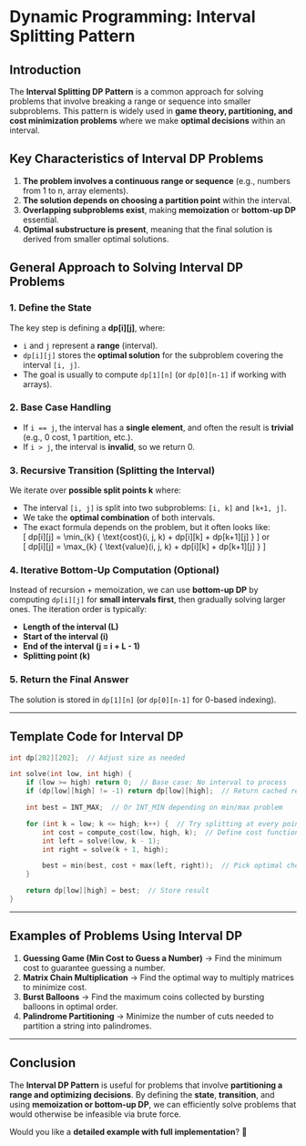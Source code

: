 # **Dynamic Programming: Interval Splitting Pattern**  

## **Introduction**  
The **Interval Splitting DP Pattern** is a common approach for solving problems that involve breaking a range or sequence into smaller subproblems. This pattern is widely used in **game theory, partitioning, and cost minimization problems** where we make **optimal decisions** within an interval.  

## **Key Characteristics of Interval DP Problems**  
1. **The problem involves a continuous range or sequence** (e.g., numbers from 1 to n, array elements).  
2. **The solution depends on choosing a partition point** within the interval.  
3. **Overlapping subproblems exist**, making **memoization** or **bottom-up DP** essential.  
4. **Optimal substructure is present**, meaning that the final solution is derived from smaller optimal solutions.  

## **General Approach to Solving Interval DP Problems**  

### **1. Define the State**  
The key step is defining a **dp[i][j]**, where:  
- `i` and `j` represent a **range** (interval).  
- `dp[i][j]` stores the **optimal solution** for the subproblem covering the interval `[i, j]`.  
- The goal is usually to compute `dp[1][n]` (or `dp[0][n-1]` if working with arrays).  

### **2. Base Case Handling**  
- If `i == j`, the interval has a **single element**, and often the result is **trivial** (e.g., 0 cost, 1 partition, etc.).  
- If `i > j`, the interval is **invalid**, so we return 0.  

### **3. Recursive Transition (Splitting the Interval)**  
We iterate over **possible split points k** where:  
- The interval `[i, j]` is split into two subproblems: `[i, k]` and `[k+1, j]`.  
- We take the **optimal combination** of both intervals.  
- The exact formula depends on the problem, but it often looks like:  
  \[
  dp[i][j] = \min_{k} \{ \text{cost}(i, j, k) + dp[i][k] + dp[k+1][j] \}
  \]
  or  
  \[
  dp[i][j] = \max_{k} \{ \text{value}(i, j, k) + dp[i][k] + dp[k+1][j] \}
  \]

### **4. Iterative Bottom-Up Computation (Optional)**  
Instead of recursion + memoization, we can use **bottom-up DP** by computing `dp[i][j]` for **small intervals first**, then gradually solving larger ones. The iteration order is typically:  
- **Length of the interval (L)**
- **Start of the interval (i)**
- **End of the interval (j = i + L - 1)**  
- **Splitting point (k)**  

### **5. Return the Final Answer**  
The solution is stored in `dp[1][n]` (or `dp[0][n-1]` for 0-based indexing).  

---

## **Template Code for Interval DP**  

```cpp
int dp[202][202];  // Adjust size as needed

int solve(int low, int high) {
    if (low >= high) return 0;  // Base case: No interval to process
    if (dp[low][high] != -1) return dp[low][high];  // Return cached result

    int best = INT_MAX;  // Or INT_MIN depending on min/max problem

    for (int k = low; k <= high; k++) {  // Try splitting at every point
        int cost = compute_cost(low, high, k);  // Define cost function as needed
        int left = solve(low, k - 1);
        int right = solve(k + 1, high);

        best = min(best, cost + max(left, right));  // Pick optimal choice
    }

    return dp[low][high] = best;  // Store result
}
```

---

## **Examples of Problems Using Interval DP**  

1. **Guessing Game (Min Cost to Guess a Number)** → Find the minimum cost to guarantee guessing a number.  
2. **Matrix Chain Multiplication** → Find the optimal way to multiply matrices to minimize cost.  
3. **Burst Balloons** → Find the maximum coins collected by bursting balloons in optimal order.  
4. **Palindrome Partitioning** → Minimize the number of cuts needed to partition a string into palindromes.  

---

## **Conclusion**  
The **Interval DP Pattern** is useful for problems that involve **partitioning a range and optimizing decisions**. By defining the **state**, **transition**, and using **memoization or bottom-up DP**, we can efficiently solve problems that would otherwise be infeasible via brute force.  

Would you like a **detailed example with full implementation**? 🚀
